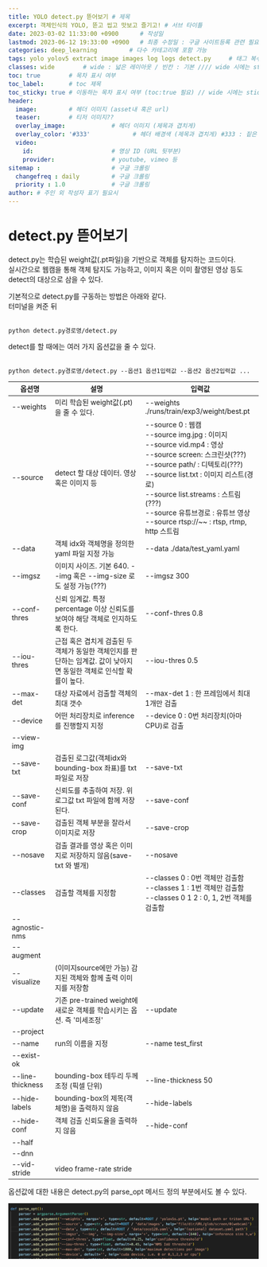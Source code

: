 ```yaml
---
title: YOLO detect.py 뜯어보기 # 제목
excerpt: 객체인식의 YOLO, 뜯고 씹고 맛보고 즐기고! # 서브 타이틀
date: 2023-03-02 11:33:00 +0900      # 작성일
lastmod: 2023-06-12 19:33:00 +0900   # 최종 수정일 : 구글 사이트등록 관련 필요
categories: deep_learning         # 다수 카테고리에 포함 가능
tags: yolo yolov5 extract image images log logs detect.py     # 태그 복수개 가능
classes: wide        # wide : 넓은 레이아웃 / 빈칸 : 기본 //// wide 시에는 sticky toc 불가
toc: true        # 목차 표시 여부
toc_label:       # toc 제목
toc_sticky: true # 이동하는 목차 표시 여부 (toc:true 필요) // wide 시에는 sticky toc 불가
header: 
  image:         # 헤더 이미지 (asset내 혹은 url)
  teaser:        # 티저 이미지??
  overlay_image:             # 헤더 이미지 (제목과 겹치게)
  overlay_color: '#333'            # 헤더 배경색 (제목과 겹치게) #333 : 짙은 회색
  video:
    id:                      # 영상 ID (URL 뒷부분)
    provider:                # youtube, vimeo 등
sitemap :                    # 구글 크롤링
  changefreq : daily         # 구글 크롤링
  priority : 1.0             # 구글 크롤링
author: # 주인 외 작성자 표기 필요시
---
```

<!--postNo: 20230302_003-->

# detect.py 뜯어보기  

detect.py는 학습된 weight값(.pt파일)을 기반으로 객체를 탐지하는 코드이다.  
실시간으로 웹캠을 통해 객체 탐지도 가능하고, 이미지 혹은 이미 촬영된 영상 등도 detect의 대상으로 삼을 수 있다.  
  
기본적으로 detect.py를 구동하는 방법은 아래와 같다.  
터미널을 켜준 뒤  

```terminal

python detect.py경로명/detect.py

```

detect를 할 때에는 여러 가지 옵션값을 줄 수 있다.  

```terminal

python detect.py경로명/detect.py --옵션1 옵션1입력값 --옵션2 옵션2입력값 ...

```

|옵션명|설명|입력값|
|---|---|---|
|--weights|미리 학습된 weight값(.pt)을 줄 수 있다.|--weights ./runs/train/exp3/weight/best.pt|
|--source|detect 할 대상 데이터. 영상 혹은 이미지 등|--source 0 : 웹캠 <br>--source img.jpg : 이미지<br>--source vid.mp4 : 영상<br>--source screen: 스크린샷(???)<br>--source path/ : 디텍토리(???)<br>--source list.txt : 이미지 리스트(경로)<br>--source list.streams : 스트림(???)<br>--source 유튜브경로 : 유튜브 영상<br>--source rtsp://~~ : rtsp, rtmp, http 스트림|
|--data|객체 idx와 객체명을 정의한 yaml 파일 지정 가능|--data ./data/test_yaml.yaml|
|--imgsz|이미지 사이즈. 기본 640. --img 혹은 --img-size 로도 설정 가능(???)|--imgsz 300|
|--conf-thres|신뢰 임계값. 특정 percentage 이상 신뢰도를 보여야 해당 객체로 인지하도록 한다.|--conf-thres 0.8|
|--iou-thres|근접 혹은 겹치게 검출된 두 객체가 동일한 객체인지를 판단하는 임계값. 값이 낮아지면 동일한 객체로 인식할 확률이 높다.|--iou-thres 0.5|
|--max-det|대상 자료에서 검출할 객체의 최대 갯수|--max-det 1 : 한 프레임에서 최대 1개만 검출|
|--device|어떤 처리장치로 inference를 진행할지 지정|--device 0 : 0번 처리장치(아마 CPU)로 검출|
|--view-img|||
|--save-txt|검출된 로그값(객체idx와 bounding-box 좌표)를 txt 파일로 저장|--save-txt|
|--save-conf|신뢰도를 추출하여 저장. 위 로그값 txt 파일에 함께 저장된다.|--save-conf|
|--save-crop|검출된 객체 부분을 잘라서 이미지로 저장|--save-crop|
|--nosave|검출 결과를 영상 혹은 이미지로 저장하지 않음(save-txt 와 별개)|--nosave|
|--classes|검출할 객체를 지정함|--classes 0 : 0번 객체만 검출함<br>--classes 1 : 1번 객체만 검출함<br>--classes 0 1 2 : 0, 1, 2번 객체를 검출함|
|--agnostic-nms|||
|--augment|||
|--visualize|(이미지source에만 가능) 감지된 객체와 함께 출력 이미지를 저장함||
|--update|기존 pre-trained weight에 새로운 객체를 학습시키는 옵션. 즉 '미세조정'|--update|
|--project|||
|--name|run의 이름을 지정|--name test_first|
|--exist-ok|||
|--line-thickness|bounding-box 테두리 두께 조정 (픽셀 단위)|--line-thickness 50|
|--hide-labels|bounding-box의 제목(객체명)을 출력하지 않음|--hide-labels|
|--hide-conf|객체 검출 신뢰도율을 출력하지 않음|--hide-conf|
|--half|||
|--dnn|||
|--vid-stride|video frame-rate stride||

옵션값에 대한 내용은 detect.py의 parse_opt 메서드 정의 부분에서도 볼 수 있다.  

![](/assets/images/20230302_003_001.png)